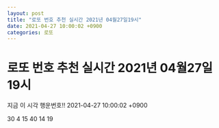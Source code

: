 ```yaml
---
layout: post
title: "로또 번호 추천 실시간 2021년 04월27일19시"
date: 2021-04-27 10:00:02 +0900
categories: 로또
---
```


# 로또 번호 추천 실시간 2021년 04월27일19시

지금 이 시각 행운번호!! 2021-04-27 10:00:02 +0900

 30  4  15  40  14  19 

